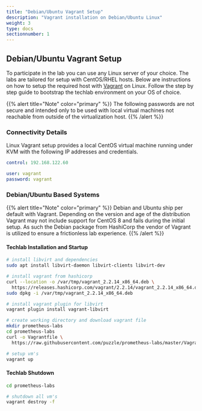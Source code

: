 ```yaml
---
title: "Debian/Ubuntu Vagrant Setup"
description: "Vagrant installation on Debian/Ubuntu Linux"
weight: 3
type: docs
sectionnumber: 1
---
```


## Debian/Ubuntu Vagrant Setup

To participate in the lab you can use any Linux server
of your choice.  The labs are tailored for setup with
CentOS/RHEL hosts. Below are instructions on how to setup
the required host with [Vagrant][vagrant] on Linux.
Follow the step by step guide to bootstrap the techlab
environment on your OS of choice.

{{% alert title="Note" color="primary" %}}
The following passwords are not secure and intended only to
be used with local virtual machines not reachable from outside
of the virtualization host.
{{% /alert %}}

### Connectivity Details

Linux Vagrant setup provides a local
CentOS virtual machine running under KVM with the
following IP addresses and credentials.

```yaml
control: 192.168.122.60

user: vagrant
password: vagrant
```

### Debian/Ubuntu Based Systems

{{% alert title="Note" color="primary" %}}
Debian and Ubuntu ship per default with Vagrant.
Depending on the version and age of the distribution
Vagrant may not include support for CentOS 8 and fails
during the initial setup. As such the Debian package
from HashiCorp the vendor of Vagrant is utilized to
ensure a frictionless lab experience.
{{% /alert %}}

#### Techlab Installation and Startup

```bash
# install libvirt and dependencies
sudo apt install libvirt-daemon libvirt-clients libvirt-dev

# install vagrant from hashicorp
curl --location -o /var/tmp/vagrant_2.2.14_x86_64.deb \
  https://releases.hashicorp.com/vagrant/2.2.14/vagrant_2.2.14_x86_64.deb
sudo dpkg -i /var/tmp/vagrant_2.2.14_x86_64.deb

# install vagrant plugin for libvirt
vagrant plugin install vagrant-libvirt

# create working directory and download vagrant file
mkdir prometheus-labs
cd prometheus-labs
curl -o Vagrantfile \
  https://raw.githubusercontent.com/puzzle/prometheus-labs/master/Vagrantfile

# setup vm's
vagrant up
```

#### Techlab Shutdown

```bash
cd prometheus-labs

# shutdown all vm's
vagrant destroy -f
```

[vagrant]: https://www.vagrantup.com/
